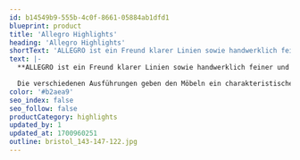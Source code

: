 ```yaml
---
id: b14549b9-555b-4c0f-8661-05884ab1dfd1
blueprint: product
title: 'Allegro Highlights'
heading: 'Allegro Highlights'
shortText: 'ALLEGRO ist ein Freund klarer Linien sowie handwerklich feiner und technischer Details. Einzigartig wird dieses teilmassive Systemmöbel dank seiner Fronten aus Massivholz.'
text: |-
  **ALLEGRO ist ein Freund klarer Linien sowie handwerklich feiner und technischer Details. Einzigartig wird dieses teilmassive Systemmöbel dank seiner Fronten aus Massivholz.**

  Die verschiedenen Ausführungen geben den Möbeln ein charakteristisches Finish und machen das Holz haptisch und sinnlich erlebbar.
color: '#b2aea9'
seo_index: false
seo_follow: false
productCategory: highlights
updated_by: 1
updated_at: 1700960251
outline: bristol_143-147-122.jpg
---
```

